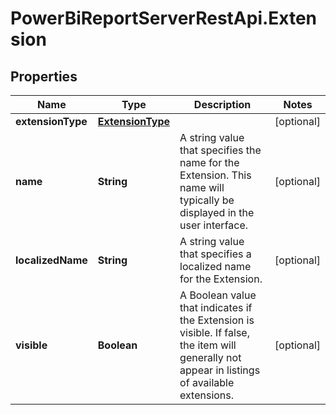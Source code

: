 # PowerBiReportServerRestApi.Extension

## Properties
Name | Type | Description | Notes
------------ | ------------- | ------------- | -------------
**extensionType** | [**ExtensionType**](ExtensionType.md) |  | [optional] 
**name** | **String** | A string value that specifies the name for the Extension. This name will typically be displayed in the user interface. | [optional] 
**localizedName** | **String** | A string value that specifies a localized name for the Extension. | [optional] 
**visible** | **Boolean** | A Boolean value that indicates if the Extension is visible. If false, the item will generally not appear in listings of available extensions. | [optional] 


